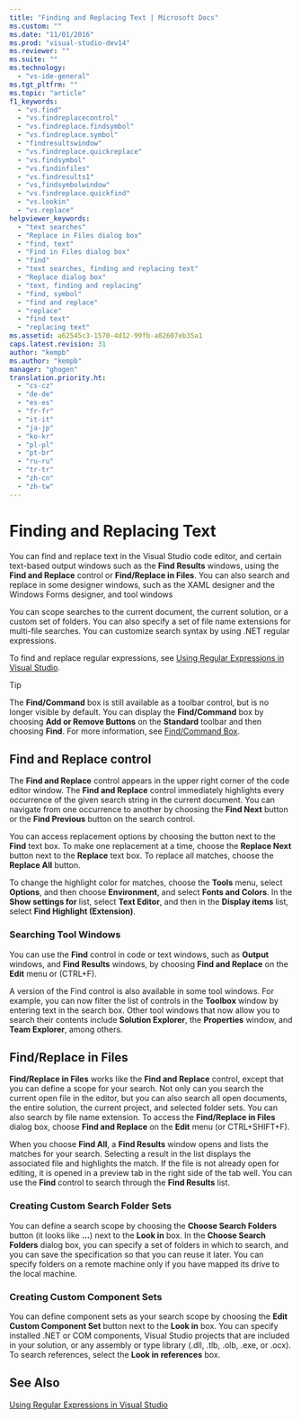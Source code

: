 ```yaml
---
title: "Finding and Replacing Text | Microsoft Docs"
ms.custom: ""
ms.date: "11/01/2016"
ms.prod: "visual-studio-dev14"
ms.reviewer: ""
ms.suite: ""
ms.technology: 
  - "vs-ide-general"
ms.tgt_pltfrm: ""
ms.topic: "article"
f1_keywords: 
  - "vs.find"
  - "vs.findreplacecontrol"
  - "vs.findreplace.findsymbol"
  - "vs.findreplace.symbol"
  - "findresultswindow"
  - "vs.findreplace.quickreplace"
  - "vs.findsymbol"
  - "vs.findinfiles"
  - "vs.findresults1"
  - "vs,findsymbolwindow"
  - "vs.findreplace.quickfind"
  - "vs.lookin"
  - "vs.replace"
helpviewer_keywords: 
  - "text searches"
  - "Replace in Files dialog box"
  - "find, text"
  - "Find in Files dialog box"
  - "find"
  - "text searches, finding and replacing text"
  - "Replace dialog box"
  - "text, finding and replacing"
  - "find, symbol"
  - "find and replace"
  - "replace"
  - "find text"
  - "replacing text"
ms.assetid: a62545c3-1570-4d12-99fb-a82607eb35a1
caps.latest.revision: 31
author: "kempb"
ms.author: "kempb"
manager: "ghogen"
translation.priority.ht: 
  - "cs-cz"
  - "de-de"
  - "es-es"
  - "fr-fr"
  - "it-it"
  - "ja-jp"
  - "ko-kr"
  - "pl-pl"
  - "pt-br"
  - "ru-ru"
  - "tr-tr"
  - "zh-cn"
  - "zh-tw"
---
```

# Finding and Replacing Text
You can find and replace text in the Visual Studio code editor, and certain text-based output windows such as the **Find Results** windows, using the **Find and Replace** control or **Find/Replace in Files**. You can also search and replace in some designer windows, such as the XAML designer and the Windows Forms designer, and tool windows  
  
 You can scope searches to the current document, the current solution, or a custom set of folders. You can also specify a set of file name extensions for multi-file searches. You can customize search syntax by using .NET regular expressions.  
  
 To find and replace regular expressions, see [Using Regular Expressions in Visual Studio](../ide/using-regular-expressions-in-visual-studio.md).  
  
> [!TIP]
>  The **Find/Command** box is still available as a toolbar control, but is no longer visible by default. You can display the **Find/Command** box by choosing **Add or Remove Buttons** on the **Standard** toolbar and then choosing **Find**. For more information, see [Find/Command Box](../ide/find-command-box.md).  
  
## Find and Replace control  
 The **Find and Replace** control appears in the upper right corner of the code editor window. The **Find and Replace** control immediately highlights every occurrence of the given search string in the current document. You can navigate from one occurrence to another by choosing the **Find Next** button or the **Find Previous** button on the search control.  
  
 You can access replacement options by choosing the button next to the **Find** text box. To make one replacement at a time, choose the **Replace Next** button next to the **Replace** text box. To replace all matches, choose the **Replace All** button.  
  
 To change the highlight color for matches, choose the **Tools** menu, select **Options**, and then choose **Environment**, and select **Fonts and Colors**. In the **Show settings for** list, select **Text Editor**, and then in the **Display items** list, select **Find Highlight (Extension)**.  
  
### Searching Tool Windows  
 You can use the **Find** control in code or text windows, such as **Output** windows, and **Find Results** windows, by choosing **Find and Replace** on the **Edit** menu or (CTRL+F).  
  
 A version of the Find control is also available in some tool windows. For example, you can now filter the list of controls in the **Toolbox** window by entering text in the search box. Other tool windows that now allow you to search their contents include **Solution Explorer**, the **Properties** window, and **Team Explorer**, among others.  
  
## Find/Replace in Files  
 **Find/Replace in Files** works like the **Find and Replace** control, except that you can define a scope for your search. Not only can you search the current open file in the editor, but you can also search all open documents, the entire solution, the current project, and selected folder sets. You can also search by file name extension. To access the **Find/Replace in Files** dialog box, choose **Find and Replace** on the **Edit** menu (or CTRL+SHIFT+F).  
  
 When you choose **Find All**, a **Find Results** window opens and lists the matches for your search. Selecting a result in the list displays the associated file and highlights the match. If the file is not already open for editing, it is opened in a preview tab in the right side of the tab well. You can use the **Find** control to search through the **Find Results** list.  
  
### Creating Custom Search Folder Sets  
 You can define a search scope by choosing the **Choose Search Folders** button (it looks like **…**) next to the **Look in** box. In the **Choose Search Folders** dialog box, you can specify a set of folders in which to search, and you can save the specification so that you can reuse it later. You can specify folders on a remote machine only if you have mapped its drive to the local machine.  
  
### Creating Custom Component Sets  
 You can define component sets as your search scope by choosing the **Edit Custom Component Set** button next to the **Look in** box. You can specify installed .NET or COM components, Visual Studio projects that are included in your solution, or any assembly or type library (.dll, .tlb, .olb, .exe, or .ocx). To search references, select the **Look in references** box.  
  
## See Also  
 [Using Regular Expressions in Visual Studio](../ide/using-regular-expressions-in-visual-studio.md)